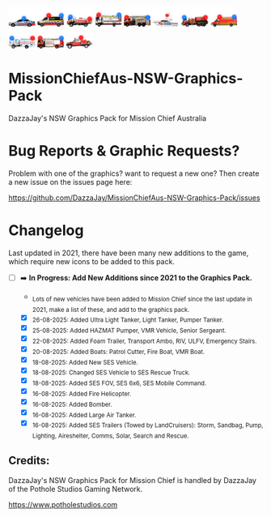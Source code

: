 ![CopIcon.](https://raw.githubusercontent.com/DazzaJay/MissionChiefAus-NSW-Graphics-Pack/main/Finished%20Icons%20Animated/Cop%20Car%20Animated.png) ![AmboIcon.](https://raw.githubusercontent.com/DazzaJay/MissionChiefAus-NSW-Graphics-Pack/main/Finished%20Icons%20Animated/Ambo%20Animated.png) ![FireIcon.](https://raw.githubusercontent.com/DazzaJay/MissionChiefAus-NSW-Graphics-Pack/main/Finished%20Icons%20Animated/Light%20Tanker%20Animated.png) ![AmbResIcon.](https://raw.githubusercontent.com/DazzaJay/MissionChiefAus-NSW-Graphics-Pack/main/Finished%20Icons%20Animated/AmbRes%20Animated.png) ![FirePumperIcon.](https://raw.githubusercontent.com/DazzaJay/MissionChiefAus-NSW-Graphics-Pack/main/Finished%20Icons%20Animated/Ariel%20Pumper%20Animated.png) ![BoatIcon.](https://raw.githubusercontent.com/DazzaJay/MissionChiefAus-NSW-Graphics-Pack/main/Finished%20Icons%20Animated/Boat%20Animated.png) ![BulkWaterIcon.](https://raw.githubusercontent.com/DazzaJay/MissionChiefAus-NSW-Graphics-Pack/main/Finished%20Icons%20Animated/Bulk%20Water%20Animated.png) ![HasmatIcon.](https://raw.githubusercontent.com/DazzaJay/MissionChiefAus-NSW-Graphics-Pack/main/Finished%20Icons%20Animated/hazmat%20Animated.png) ![HRIcon.](https://raw.githubusercontent.com/DazzaJay/MissionChiefAus-NSW-Graphics-Pack/main/Finished%20Icons%20Animated/Heavy%20Rescue%20Animated.png) ![MRIcon.](https://raw.githubusercontent.com/DazzaJay/MissionChiefAus-NSW-Graphics-Pack/main/Finished%20Icons%20Animated/Major%20Rescue%20Animated.png) ![SupIcon.](https://raw.githubusercontent.com/DazzaJay/MissionChiefAus-NSW-Graphics-Pack/main/Finished%20Icons%20Animated/Support%20Animated.png)

# MissionChiefAus-NSW-Graphics-Pack
DazzaJay's NSW Graphics Pack for Mission Chief Australia

# Bug Reports & Graphic Requests?
Problem with one of the graphics? want to request a new one?
Then create a new issue on the issues page here: 

https://github.com/DazzaJay/MissionChiefAus-NSW-Graphics-Pack/issues

# Changelog
Last updated in 2021, there have been many new additions to the game, which require new icons to be added to this pack.

- [ ] ➡️ **In Progress: Add New Additions since 2021 to the Graphics Pack.**

     - <sub>Lots of new vehicles have been added to Mission Chief since the last update in 2021, make a list of these, and add to the graphics pack.</sub>

     - [x] <sub>26-08-2025: Added Ultra Light Tanker, Light Tanker, Pumper Tanker.</sub>
     - [x] <sub>25-08-2025: Added HAZMAT Pumper, VMR Vehicle, Senior Sergeant.</sub>
     - [x] <sub>22-08-2025: Added Foam Trailer, Transport Ambo, RIV, ULFV, Emergency Stairs.</sub>
     - [x] <sub>20-08-2025: Added Boats: Patrol Cutter, Fire Boat, VMR Boat.</sub>
     - [x] <sub>18-08-2025: Added New SES Vehicle.</sub>
     - [x] <sub>18-08-2025: Changed SES Vehicle to SES Rescue Truck.</sub>
     - [x] <sub>18-08-2025: Added SES FOV, SES 6x6, SES Mobile Command.</sub>
     - [x] <sub>16-08-2025: Added Fire Helicopter.</sub>
     - [x] <sub>16-08-2025: Added Bomber.</sub>
     - [x] <sub>16-08-2025: Added Large Air Tanker.</sub>
     - [x] <sub>16-08-2025: Added SES Trailers (Towed by LandCruisers): Storm, Sandbag, Pump, Lighting, Aireshelter, Comms, Solar, Search and Rescue.</sub>

## Credits:
DazzaJay's NSW Graphics Pack for Mission Chief is handled by DazzaJay of the Pothole Studios Gaming Network.

https://www.potholestudios.com
